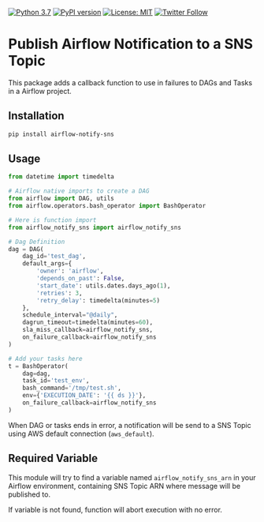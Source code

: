 [![Python 3.7](https://img.shields.io/badge/python-3.7-blue.svg)](https://www.python.org/downloads/release/python-370/)
[![PyPI version](https://badge.fury.io/py/publish-event-sns.svg)](https://badge.fury.io/py/airflow-notity-sns)
[![License: MIT](https://img.shields.io/badge/License-MIT-yellow.svg)](https://opensource.org/licenses/MIT)
[![Twitter Follow](https://img.shields.io/twitter/follow/msantino.svg?style=social&label=Follow)](https://twitter.com/msantino)


# Publish Airflow Notification to a SNS Topic

This package adds a callback function to use in failures to DAGs and Tasks in a Airflow project. 


## Installation

```bash
pip install airflow-notify-sns
```


## Usage

```python
from datetime import timedelta

# Airflow native imports to create a DAG
from airflow import DAG, utils
from airflow.operators.bash_operator import BashOperator

# Here is function import
from airflow_notify_sns import airflow_notify_sns

# Dag Definition
dag = DAG(
    dag_id='test_dag',
    default_args={
        'owner': 'airflow',
        'depends_on_past': False,
        'start_date': utils.dates.days_ago(1),
        'retries': 3,
        'retry_delay': timedelta(minutes=5)
    },
    schedule_interval="@daily",
    dagrun_timeout=timedelta(minutes=60),
    sla_miss_callback=airflow_notify_sns,
    on_failure_callback=airflow_notify_sns
)

# Add your tasks here
t = BashOperator(
    dag=dag,
    task_id='test_env',
    bash_command='/tmp/test.sh',
    env={'EXECUTION_DATE': '{{ ds }}'},
    on_failure_callback=airflow_notify_sns
)
```

When DAG or tasks ends in error, a notification will be send to a SNS Topic using AWS default connection (`aws_default`). 

## Required Variable

This module will try to find a variable named `airflow_notify_sns_arn` in your Airflow environment, containing SNS Topic ARN where message will be published to. 

If variable is not found, function will abort execution with no error. 